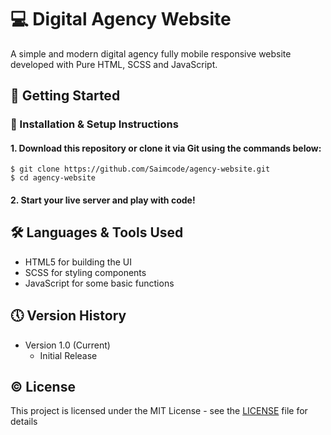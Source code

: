 # 💻 Digital Agency Website

A simple and modern digital agency fully mobile responsive website developed with Pure HTML, SCSS and JavaScript.

## 🔧 Getting Started

### 📍 Installation & Setup Instructions

#### 1. Download this repository or clone it via Git using the commands below:

    $ git clone https://github.com/Saimcode/agency-website.git
    $ cd agency-website
        
#### 2. Start your live server and play with code!
    

## 🛠 Languages & Tools Used

* HTML5 for building the UI
* SCSS for styling components
* JavaScript for some basic functions

## 🕔 Version History

* Version 1.0 (Current)
    * Initial Release

## ©️ License

This project is licensed under the MIT License - see the [LICENSE](LICENSE) file for details

